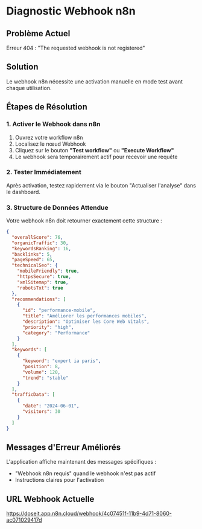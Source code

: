 # Diagnostic Webhook n8n

## Problème Actuel
Erreur 404 : "The requested webhook is not registered" 

## Solution
Le webhook n8n nécessite une activation manuelle en mode test avant chaque utilisation.

## Étapes de Résolution

### 1. Activer le Webhook dans n8n
1. Ouvrez votre workflow n8n
2. Localisez le nœud Webhook
3. Cliquez sur le bouton **"Test workflow"** ou **"Execute Workflow"**
4. Le webhook sera temporairement actif pour recevoir une requête

### 2. Tester Immédiatement
Après activation, testez rapidement via le bouton "Actualiser l'analyse" dans le dashboard.

### 3. Structure de Données Attendue
Votre webhook n8n doit retourner exactement cette structure :

```json
{
  "overallScore": 76,
  "organicTraffic": 30,
  "keywordsRanking": 16,
  "backlinks": 5,
  "pageSpeed": 65,
  "technicalSeo": {
    "mobileFriendly": true,
    "httpsSecure": true,
    "xmlSitemap": true,
    "robotsTxt": true
  },
  "recommendations": [
    {
      "id": "performance-mobile",
      "title": "Améliorer les performances mobiles",
      "description": "Optimiser les Core Web Vitals",
      "priority": "high",
      "category": "Performance"
    }
  ],
  "keywords": [
    {
      "keyword": "expert ia paris",
      "position": 8,
      "volume": 120,
      "trend": "stable"
    }
  ],
  "trafficData": [
    {
      "date": "2024-06-01",
      "visitors": 30
    }
  ]
}
```

## Messages d'Erreur Améliorés
L'application affiche maintenant des messages spécifiques :
- "Webhook n8n requis" quand le webhook n'est pas actif
- Instructions claires pour l'activation

## URL Webhook Actuelle
https://doseit.app.n8n.cloud/webhook/4c07451f-11b9-4d71-8060-ac071029417d